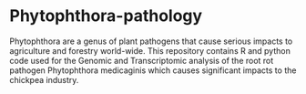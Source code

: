 # Phytophthora-pathology
Phytophthora are a genus of plant pathogens that cause serious impacts to agriculture and forestry world-wide. This repository contains R and python code used for the Genomic and Transcriptomic analysis of the root rot pathogen Phytophthora medicaginis which causes significant impacts to the chickpea industry.
